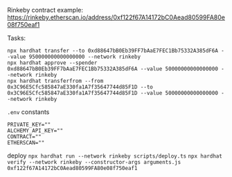 Rinkeby contract example: https://rinkeby.etherscan.io/address/0xf122f67A14172bC0Aead80599FA80e08f750eaf1

Tasks:
```
npx hardhat transfer --to 0xd88647bB0Eb39FF7bAaE7FEC1Bb75332A385dF6A --value 950000000000000000 --network rinkeby
npx hardhat approve --spender 0xd88647bB0Eb39FF7bAaE7FEC1Bb75332A385dF6A --value 50000000000000000 --network rinkeby
npx hardhat transferfrom --from 0x3C96E5Cfc585847aE330fa1A7f35647744d85F1D --to 0x3C96E5Cfc585847aE330fa1A7f35647744d85F1D --value 50000000000000000 --network rinkeby  
```

`.env` constants
```
PRIVATE_KEY=""
ALCHEMY_API_KEY=""
CONTRACT=""
ETHERSCAN=""
```

deploy 
`npx hardhat run --network rinkeby scripts/deploy.ts`
`npx hardhat verify --network rinkeby --constructor-args arguments.js 0xf122f67A14172bC0Aead80599FA80e08f750eaf1`